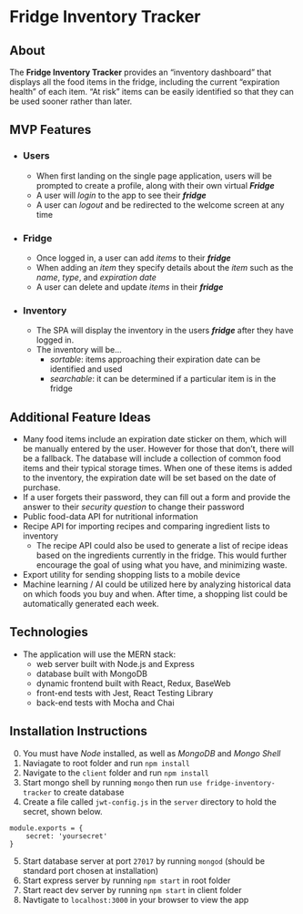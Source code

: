 # Fridge Inventory Tracker

## About
The **Fridge Inventory Tracker** provides an “inventory dashboard” that displays all the food items in the fridge, including the current “expiration health” of each item. “At risk” items can be easily identified so that they can be used sooner rather than later. 

## MVP Features
- ### Users
    - When first landing on the single page application, users will be prompted to create a profile, along with their own virtual ***Fridge***
    - A user will *login* to the app to see their ***fridge***
    - A user can *logout* and be redirected to the welcome screen at any time
- ### Fridge
    - Once logged in, a user can add *items* to their ***fridge***
    - When adding an *item* they specify details about the *item* such as the *name*, *type*, and *expiration date*
    - A user can delete and update *items* in their ***fridge***
- ### Inventory
    - The SPA will display the inventory in the users ***fridge*** after they have logged in.
    - The inventory will be...
        - *sortable*: items approaching their expiration date can be identified and used
        - *searchable*: it can be determined if a particular item is in the fridge

## Additional Feature Ideas
- Many food items include an expiration date sticker on them, which will be manually entered by the user. However for those that don’t, there will be a fallback. The database will include a collection of common food items and their typical storage times. When one of these items is added to the inventory, the expiration date will be set based on the date of purchase.
- If a user forgets their password, they can fill out a form and provide the answer to their *security question* to change their password
- Public food-data API for nutritional information
- Recipe API for importing recipes and comparing ingredient lists to inventory
    - The recipe API could also be used to generate a list of recipe ideas based on the ingredients currently in the fridge. This would further encourage the goal of using what you have, and minimizing waste.
- Export utility for sending shopping lists to a mobile device
- Machine learning / AI could be utilized here by analyzing historical data on which foods you buy and when. After time, a shopping list could be automatically generated each week.

## Technologies
- The application will use the MERN stack:
    - web server built with Node.js and Express
    - database built with MongoDB
    - dynamic frontend built with React, Redux, BaseWeb
    - front-end tests with Jest, React Testing Library
    - back-end tests with Mocha and Chai

## Installation Instructions
0. You must have *Node* installed, as well as *MongoDB* and *Mongo Shell*
1. Naviagate to root folder and run `npm install`
2. Navigate to the `client` folder and run `npm install`
3. Start mongo shell by running `mongo` then run `use fridge-inventory-tracker` to create database
4. Create a file called `jwt-config.js` in the `server` directory to hold the secret, shown below.
```
module.exports = {
    secret: 'yoursecret'
}
```
5. Start database server at port `27017` by running `mongod` (should be standard port chosen at installation)
6. Start express server by running `npm start` in root folder
7. Start react dev server by running `npm start` in client folder
8. Navtigate to `localhost:3000` in your browser to view the app